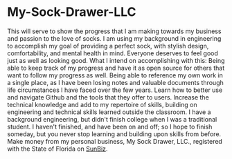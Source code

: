 # My-Sock-Drawer-LLC
This will serve to show the progress that I am making towards my business and passion to the love of socks. I am using my background in engineering to accomplish my goal of providing a perfect sock, with stylish design, comfortability, and mental health in mind. Everyone deserves to feel good just as well as looking good. 
What I intend on accomplishing with this:
  Being able to keep track of my progress and have it as open source for others that want to follow my progress as well. 
  Being able to reference my own work in a single place, as I have been losing notes and valuable documents through life circumstances I have faced over the few years.
  Learn how to better use and navigate Github and the tools that they offer to users. 
  Increase the technical knowledge and add to my repertoire of skills, building on engineering and technical skills learned outside the classroom. 
    I have a background engineering, but didn't finish college when I was a traditional student. I haven't finished, and have been on and off; so I hope to finish someday, but you never stop learning and building upon skills from before. 
  Make money from my personal business, My Sock Drawer, LLC., registered with the State of Florida on [SunBiz]([url](https://search.sunbiz.org/Inquiry/corporationsearch/SearchResultDetail?inquirytype=EntityName&directionType=Initial&searchNameOrder=MYSOCKDRAWER%20L250000561400&aggregateId=flal-l25000056140-7a7278b1-c21f-431c-a028-19297c4df8aa&searchTerm=MYSOCKBROKER.COM%20LLC&listNameOrder=MYSOCKBROKERCOM%20L180000918470)).

